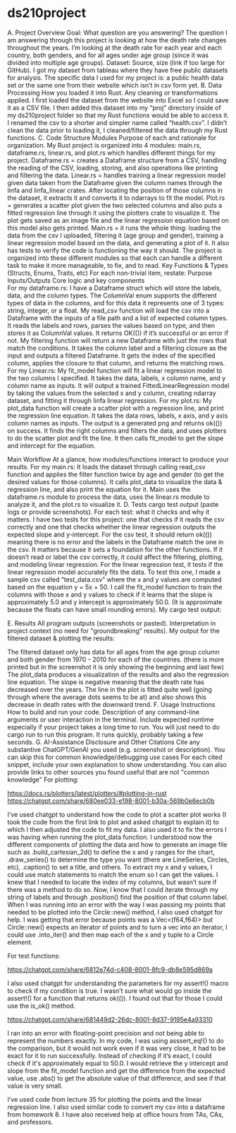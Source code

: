 # ds210project
A. Project Overview
Goal: What question are you answering?
The question I am answering through this project is looking at how the death rate changes throughout the years. I’m looking at the death rate for each year and each country, both genders, and for all ages under age group (since it was divided into multiple age groups). 
Dataset: Source, size (link if too large for GitHub).
	I got my dataset from tableau where they have free public datasets for analysis. The specific data I used for my project is: a public health data set or the same one from their website which isn’t in csv form yet. 
B. Data Processing
How you loaded it into Rust.
Any cleaning or transformations applied.
I first loaded the dataset from the website into Excel so I could save it as a CSV file. I then added this dataset into my “proj” directory inside of my ds210project folder so that my Rust functions would be able to access it. I renamed the csv to a shorter and simpler name called “health.csv”. I didn’t clean the data prior to loading it, I cleaned/filtered the data through my Rust functions. 
C. Code Structure
Modules
Purpose of each and rationale for organization.
My Rust project is organized into 4 modules: main.rs, dataframe.rs, linear.rs, and plot.rs which handles different things for my project. 
Dataframe.rs = creates a Dataframe structure from a CSV, handling the reading of the CSV, loading, storing, and also operations like printing and filtering the data. 
Linear.rs = handles training a linear regression model given data taken from the Dataframe given the column names through the linfa and linfa_linear crates. After locating the position of those columns in the dataset, it extracts it and converts it to ndarrays to fit the model. 
Plot.rs = generates a scatter plot given the two selected columns and also puts a fitted regression line through it using the plotters crate to visualize it. The plot gets saved as an image file and the linear regression equation based on this model also gets printed. 
Main.rs = it runs the whole thing: loading the data from the csv I uploaded, filtering it (age group and gender), training a linear regression model based on the data, and generating a plot of it. It also has tests to verify the code is functioning the way it should. 
	The project is organized into these different modules so that each can handle a different task to make it more manageable, to fix, and to read. 
Key Functions & Types (Structs, Enums, Traits, etc)
For each non-trivial item, restate:
Purpose
Inputs/Outputs
Core logic and key components	
	For my dataframe.rs:
	I have a Dataframe struct which will store the labels, data, and the column types. The ColumnVal enum supports the different types of data in the columns, and for this data it represents one of 3 types: string, integer, or a float. 
	My read_csv function will load the csv into a Dataframe with the inputs of a file path and a list of expected column types. It reads the labels and rows, parses the values based on type, and then stores it as ColumnVal values. It returns OK(()) if it’s successful or an error if not. 
	My filtering function will return a new Dataframe with just the rows that match the conditions. It takes the column label and a filtering closure as the input and outputs a filtered Dataframe. It gets the index of the specified column, applies the closure to that column, and returns the matching rows. 
	For my Linear.rs: 
	My fit_model function will fit a linear regression model to the two columns I specified. It takes the data, labels, x column name, and y column name as inputs. It will output a trained FittedLinearRegression<f64> model by taking the values from the selected x and y column, creating ndarray dataset, and fitting it through linfa linear regression. 
	For my plot.rs:
	My plot_data function will create a scatter plot with a regression line, and print the regression line equation. It takes the data rows, labels, x axis, and y axis column names as inputs. The output is a generated png and returns ok(()) on success. It finds the right columns and filters the data, and uses plotters to do the scatter plot and fit the line. It then calls fit_model to get the slope and intercept for the equation. 

Main Workflow
At a glance, how modules/functions interact to produce your results.
	For my main.rs:
	It loads the dataset through calling read_csv function and applies the filter function twice by age and gender (to get the desired values for those columns). It calls plot_data to visualize the data & regression line, and also print the equation for it. Main uses the dataframe.rs module to process the data, uses the linear.rs module to analyze it, and the plot.rs to visualize it. 
D. Tests
cargo test output (paste logs or provide screenshots).
For each test: what it checks and why it matters.
I have two tests for this project: one that checks if it reads the csv correctly and one that checks whether the linear regression outputs the expected slope and y-intercept.
For the csv test, it should return ok(()) meaning there is no error and the labels in the Dataframe match the one in the csv. It matters because it sets a foundation for the other functions. If it doesn’t read or label the csv correctly, it could affect the filtering, plotting, and modeling linear regression. 
For the linear regression test, it tests if the linear regression model accurately fits the data. To test this one, I made a sample csv called “test_data.csv” where the x and y values are computed based on the equation y = 5x + 50. I call the fit_model function to train the columns with those x and y values to check if it learns that the slope is approximately 5.0 and y intercept is approximately 50.0. (It is approximate because the floats can have small rounding errors). 
My cargo test output: 

E. Results
All program outputs (screenshots or pasted).
Interpretation in project context (no need for "groundbreaking” results).
My output for the filtered dataset & plotting the results:



The filtered dataset only has data for all ages from the age group column and both gender from 1970 - 2010 for each of the countries. (there is more printed but in the screenshot it is only showing the beginning and last few)
The plot_data produces a visualization of the results and also the regression line equation. The slope is negative meaning that the death rate has decreased over the years. The line in the plot is fitted quite well (going through where the average dots seems to be at) and also shows this decrease in death rates with the downward trend. 
F. Usage Instructions
How to build and run your code.
Description of any command-line arguments or user interaction in the terminal.
Include expected runtime especially if your project takes a long time to run.
You will just need to do cargo run to run this program. It runs quickly, probably taking a few seconds. 
G. AI-Assistance Disclosure and Other Citations
Cite any substantive ChatGPT/GenAI you used (e.g. screenshot or description).
You can skip this for common knowledge/debugging use cases
For each cited snippet, include your own explanation to show understanding.
You can also provide links to other sources you found useful that are not "common knowledge"
For plotting: 

https://docs.rs/plotters/latest/plotters/#plotting-in-rust
https://chatgpt.com/share/680ee033-e198-8001-b30a-569b0e6ecb0b

I’ve used chatgpt to understand how the code to plot a scatter plot works (I took the code from the first link to plot and asked chatgpt to explain it) to which I then adjusted the code to fit my data. I also used it to fix the errors I was having when running the plot_data function. I understood now the different components of plotting the data and how to generate an image file such as .build_cartesian_2d() to define the x and y ranges for the chart, .draw_series() to determine the type you want (there are LineSeries, Circles, etc), .caption() to set a title, and others. To extract my x and y values, I could use match statements to match the enum so I can get the values. I knew that I needed to locate the index of my columns, but wasn’t sure if there was a method to do so. Now, I know that I could iterate through my string of labels and through .position() find the position of that column label. When I was running into an error with the way I was passing my points that needed to be plotted into the Circle::new() method, I also used chatgpt for help. I was getting that error because points was a Vec<(f64,f64)> but Circle::new() expects an iterator of points and to turn a vec into an iterator, I could use .into_iter() and then map each of the x and y tuple to a Circle element. 

For test functions: 

https://chatgpt.com/share/6812e74d-c408-8001-8fc9-db8e595d869a

I also used chatgpt for understanding the parameters for my assert!() macro to check if my condition is true. I wasn’t sure what would go inside the assert!() for a function that returns ok(()). I found out that for those I could use the is_ok() method. 

https://chatgpt.com/share/681449d2-26dc-8001-8d37-9195e4a93310

I ran into an error with floating-point precision and not being able to represent the numbers exactly. In my code, I was using asssert_eq!() to do the comparison, but it would not work even if it was very close, it had to be exact for it to run successfully. Instead of checking if it’s exact, I could check if it's approximately equal to 50.0. I would retrieve the y intercept and slope from the fit_model function and get the difference from the expected value, use .abs() to get the absolute value of that difference, and see if that value is very small.  

I’ve used code from lecture 35 for plotting the points and the linear regression line. I also used similar code to convert my csv into a dataframe from homework 8. I have also received help at office hours from TAs, CAs, and professors. 
 





